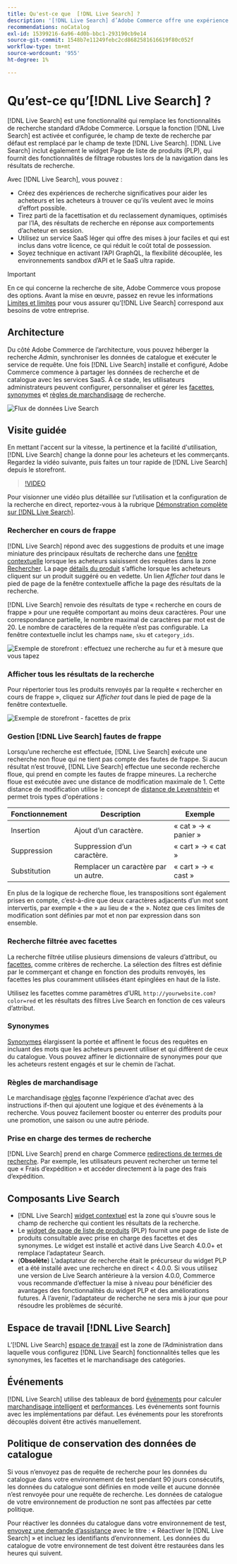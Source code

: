 ```yaml
---
title: Qu'est-ce que  [!DNL Live Search] ?
description: '[!DNL Live Search] d’Adobe Commerce offre une expérience de recherche rapide, pertinente et intuitive.'
recommendations: noCatalog
exl-id: 15399216-6a96-4d0b-bbc1-293190cb9e14
source-git-commit: 1548b7e11249febc2cd8682581616619f80c052f
workflow-type: tm+mt
source-wordcount: '955'
ht-degree: 1%

---
```


# Qu’est-ce qu’[!DNL Live Search] ?

[!DNL Live Search] est une fonctionnalité qui remplace les fonctionnalités de recherche standard d’Adobe Commerce. Lorsque la fonction [!DNL Live Search] est activée et configurée, le champ de texte de recherche par défaut est remplacé par le champ de texte [!DNL Live Search]. [!DNL Live Search] inclut également le widget Page de liste de produits (PLP), qui fournit des fonctionnalités de filtrage robustes lors de la navigation dans les résultats de recherche.

Avec [!DNL Live Search], vous pouvez :

- Créez des expériences de recherche significatives pour aider les acheteurs et les acheteurs à trouver ce qu’ils veulent avec le moins d’effort possible.
- Tirez parti de la facettisation et du reclassement dynamiques, optimisés par l’IA, des résultats de recherche en réponse aux comportements d’acheteur en session.
- Utilisez un service SaaS léger qui offre des mises à jour faciles et qui est inclus dans votre licence, ce qui réduit le coût total de possession.
- Soyez technique en activant l’API GraphQL, la flexibilité découplée, les environnements sandbox d’API et le SaaS ultra rapide.

>[!IMPORTANT]
>
>En ce qui concerne la recherche de site, Adobe Commerce vous propose des options. Avant la mise en œuvre, passez en revue les informations [Limites et limites](boundaries-limits.md) pour vous assurer qu’[!DNL Live Search] correspond aux besoins de votre entreprise.

## Architecture

Du côté Adobe Commerce de l’architecture, vous pouvez héberger la recherche *Admin*, synchroniser les données de catalogue et exécuter le service de requête. Une fois [!DNL Live Search] installé et configuré, Adobe Commerce commence à partager les données de recherche et de catalogue avec les services SaaS. À ce stade, les utilisateurs administrateurs peuvent configurer, personnaliser et gérer les [facettes](facets.md), [synonymes](synonyms.md) et [règles de marchandisage](category-merch.md) de recherche.

![Flux de données Live Search](assets/ls-cs-data-flow.png)

## Visite guidée

En mettant l&#39;accent sur la vitesse, la pertinence et la facilité d&#39;utilisation, [!DNL Live Search] change la donne pour les acheteurs et les commerçants. Regardez la vidéo suivante, puis faites un tour rapide de [!DNL Live Search] depuis le storefront.

>[!VIDEO](https://video.tv.adobe.com/v/3418797?learn=on)

Pour visionner une vidéo plus détaillée sur l’utilisation et la configuration de la recherche en direct, reportez-vous à la rubrique [Démonstration complète sur [!DNL Live Search]](https://experienceleague.adobe.com/fr/docs/commerce-learn/tutorials/getting-started/capabilities/live-search-full-demonstration).

### Rechercher en cours de frappe

[!DNL Live Search] répond avec des suggestions de produits et une image miniature des principaux résultats de recherche dans une [fenêtre contextuelle](storefront-popover.md) lorsque les acheteurs saisissent des requêtes dans la zone [Rechercher](https://experienceleague.adobe.com/fr/docs/commerce-admin/catalog/catalog/search/search). La page [détails du produit](https://experienceleague.adobe.com/fr/docs/commerce-admin/start/storefront/storefront) s’affiche lorsque les acheteurs cliquent sur un produit suggéré ou en vedette. Un lien _Afficher tout_ dans le pied de page de la fenêtre contextuelle affiche la page des résultats de la recherche.

[!DNL Live Search] renvoie des résultats de type « recherche en cours de frappe » pour une requête comportant au moins deux caractères. Pour une correspondance partielle, le nombre maximal de caractères par mot est de 20. Le nombre de caractères de la requête n’est pas configurable. La fenêtre contextuelle inclut les champs `name`, `sku` et `category_ids`.

![Exemple de storefront : effectuez une recherche au fur et à mesure que vous tapez](assets/storefront-search-as-you-type.png)

### Afficher tous les résultats de la recherche

Pour répertorier tous les produits renvoyés par la requête « rechercher en cours de frappe », cliquez sur _Afficher tout_ dans le pied de page de la fenêtre contextuelle.

![Exemple de storefront - facettes de prix](assets/storefront-view-all-search-results.png)

### Gestion [!DNL Live Search] fautes de frappe

Lorsqu’une recherche est effectuée, [!DNL Live Search] exécute une recherche non floue qui ne tient pas compte des fautes de frappe. Si aucun résultat n’est trouvé, [!DNL Live Search] effectue une seconde recherche floue, qui prend en compte les fautes de frappe mineures. La recherche floue est exécutée avec une distance de modification maximale de 1. Cette distance de modification utilise le concept de [distance de Levenshtein](https://en.wikipedia.org/wiki/Levenshtein_distance) et permet trois types d&#39;opérations :

| Fonctionnement | Description | Exemple |
|---|---|---|
| Insertion | Ajout d’un caractère. | « cat » -> « panier » |
| Suppression | Suppression d’un caractère. | « cart » -> « cat » |
| Substitution | Remplacer un caractère par un autre. | « cart » -> « cast » |

En plus de la logique de recherche floue, les transpositions sont également prises en compte, c’est-à-dire que deux caractères adjacents d’un mot sont intervertis, par exemple « the » au lieu de « the ». Notez que ces limites de modification sont définies par mot et non par expression dans son ensemble.

### Recherche filtrée avec facettes

La recherche filtrée utilise plusieurs dimensions de valeurs d’attribut, ou [facettes](facets.md), comme critères de recherche. La sélection des filtres est définie par le commerçant et change en fonction des produits renvoyés, les facettes les plus couramment utilisées étant épinglées en haut de la liste.

Utilisez les facettes comme paramètres d’URL `http://yourwebsite.com?color=red` et les résultats des filtres Live Search en fonction de ces valeurs d’attribut.

### Synonymes

[Synonymes](synonyms.md) élargissent la portée et affinent le focus des requêtes en incluant des mots que les acheteurs peuvent utiliser et qui diffèrent de ceux du catalogue. Vous pouvez affiner le dictionnaire de synonymes pour que les acheteurs restent engagés et sur le chemin de l’achat.

### Règles de marchandisage

Le marchandisage [règles](rules.md) façonne l’expérience d’achat avec des instructions if-then qui ajoutent une logique et des événements à la recherche. Vous pouvez facilement booster ou enterrer des produits pour une promotion, une saison ou une autre période.

### Prise en charge des termes de recherche

[!DNL Live Search] prend en charge Commerce [redirections de termes de recherche](https://experienceleague.adobe.com/fr/docs/commerce-admin/catalog/catalog/search/search-terms). Par exemple, les utilisateurs peuvent rechercher un terme tel que « Frais d’expédition » et accéder directement à la page des frais d’expédition.

## Composants Live Search

- [!DNL Live Search] [widget contextuel](storefront-popover.md) est la zone qui s’ouvre sous le champ de recherche qui contient les résultats de la recherche.
- Le [widget de page de liste de produits](plp-styling.md) (PLP) fournit une page de liste de produits consultable avec prise en charge des facettes et des synonymes. Le widget est installé et activé dans Live Search 4.0.0+ et remplace l’adaptateur Search.
- (**Obsolète**) L’adaptateur de recherche était le précurseur du widget PLP et a été installé avec une recherche en direct &lt; 4.0.0. Si vous utilisez une version de Live Search antérieure à la version 4.0.0, Commerce vous recommande d’effectuer la mise à niveau pour bénéficier des avantages des fonctionnalités du widget PLP et des améliorations futures. À l’avenir, l’adaptateur de recherche ne sera mis à jour que pour résoudre les problèmes de sécurité.

## Espace de travail [!DNL Live Search]

L’[!DNL Live Search] [espace de travail](workspace.md) est la zone de l’Administration dans laquelle vous configurez [!DNL Live Search] fonctionnalités telles que les synonymes, les facettes et le marchandisage des catégories.

## Événements

[!DNL Live Search] utilise des tableaux de bord [événements](https://developer.adobe.com/commerce/services/shared-services/storefront-events/#live-search) pour calculer [marchandisage intelligent](category-merch.md) et [performances](performance.md). Les événements sont fournis avec les implémentations par défaut. Les événements pour les storefronts découplés doivent être activés manuellement.

## Politique de conservation des données de catalogue

Si vous n’envoyez pas de requête de recherche pour les données du catalogue dans votre environnement de test pendant 90 jours consécutifs, les données du catalogue sont définies en mode veille et aucune donnée n’est renvoyée pour une requête de recherche. Les données de catalogue de votre environnement de production ne sont pas affectées par cette politique.

Pour réactiver les données du catalogue dans votre environnement de test, [envoyez une demande d’assistance](https://experienceleague.adobe.com/fr/docs/commerce-knowledge-base/kb/help-center-guide/magento-help-center-user-guide#experience-league-start-page) avec le titre : « Réactiver le [!DNL Live Search] » et incluez les identifiants d’environnement. Les données du catalogue de votre environnement de test doivent être restaurées dans les heures qui suivent.
